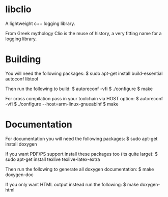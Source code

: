 # libclio
A lightweight c++ logging library.

From Greek mythology Clio is the muse of history, a very fitting name for a logging library.

# Building

You will need the following packages:
$ sudo apt-get install build-essential autoconf libtool

Then run the following to build:
$ autoreconf -vfi
$ ./configure
$ make

For cross compilation pass in your toolchain via HOST option:
$ autoreconf -vfi
$ ./configure --host=arm-linux-gnueabihf
$ make

# Documentation

For documentation you will need the following packages:
$ sudo apt-get install doxygen

If you want PDF/PS support install these packages too (its quite large):
$ sudo apt-get install texlive texlive-latex-extra

Then run the following to generate all doxygen documentation:
$ make doxygen-doc

If you only want HTML output instead run the following:
$ make doxygen-html


